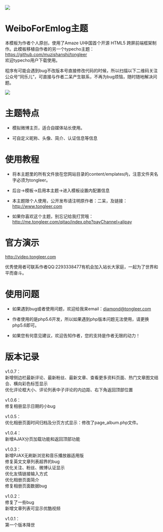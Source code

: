 <img src="https://ws3.sinaimg.cn/large/0078FzW1ly1fswhcipezdj311i0gr7m0.jpg">

# WeiboForEmlog主题

本模板为作者个人原创，使用了Amaze UI中国首个开源 HTML5 跨屏前端框架制作。此模板移植自作者的另一个typecho主题：https://github.com/muzishanshi/tongleer<br />欢迎typecho用户下载使用。

程序有可能会遇到bug不改版本号直接修改代码的时候，所以扫描以下二维码关注公众号“同乐儿”，可直接与作者二呆产生联系，不再为bug烦恼，随时随地解决问题。

<img src="http://me.tongleer.com/content/uploadfile/201706/008b1497454448.png">

# 主题特点
 - 模拟微博主页，适合自媒体站长使用。

 - 可自定义昵称、头像、简介、认证信息等信息

# 使用教程
 - 将本主题里的所有文件放在您网站目录的content/emplates内，注意文件夹名字必须为tongleer。

 - 后台->模板->启用本主题->进入模板设置内配置信息

 - 本主题限个人使用，公开发布请注明原作者：二呆，及链接：http://www.tongleer.com

 - 如果你喜欢这个主题，别忘记给我打赏哦：http://me.tongleer.com/qitao/index.php?payChannel=alipay

# 官方演示
http://video.tongleer.com

优秀使用者可联系作者QQ:2293338477有机会加入站长大家庭，一起为了世界和平而奋斗。

# 使用问题
 - 如果遇到bug或者使用问题，欢迎给我来email：diamond@tongleer.com
 
 - 作者使用的是php5.6开发，所以如果遇到php版本问题无法使用，请更换php5.6即可。
 
 - 如果您有何意见建议，欢迎告知作者，您的支持是作者无限的动力！

# 版本记录
v1.0.7：<br />
	新增侧边栏最新评论、最新粉丝、最新文章、查看更多资料页面、热门文章图文结合、横向彩色标签显示<br />
	优化评论框大小、评论列表中子评论的内边距、右下角返回顶部位置
	
v1.0.6：<br />
	修复相册显示日期的小bug
	
v1.0.5：<br />
	优化相册页面时间归档及分页方式显示：修改了page_album.php文件。
	
v1.0.4：<br />
	新增AJAX分页加载功能和返回顶部功能
	
v1.0.3：<br />
	新增PJAX无刷新浏览和音乐播放器适用版<br />
	修复英文文章列表超界的bug<br />
	优化关注、粉丝、微博认证显示<br />
	优化友情链接输入方式<br />
	优化相册页面简介<br />
	修复相册页面数据bug

v1.0.2：<br />
	修复了一些bug<br />
	新增文章列表可显示优酷视频

v1.0.1：<br />
	第一个版本降世